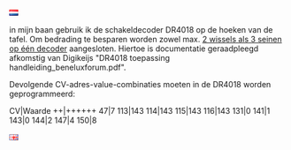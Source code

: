 ![Nederlandse vlag](../../images/nl.gif)

in mijn baan gebruik ik de schakeldecoder DR4018 op de hoeken van de tafel. Om bedrading te besparen worden zowel max. [2 wissels als 3 seinen op één decoder](./images/DR4018_mixedswitchesandsignals.png) aangesloten. Hiertoe is documentatie geraadpleegd afkomstig van Digikeijs "DR4018 toepassing handleiding_beneluxforum.pdf".

Devolgende CV-adres-value-combinaties moeten in de DR4018 worden geprogrammeerd:

CV|Waarde
++|++++++
47|7
113|143
114|143
115|143
116|143
131|0
141|1
143|0
144|2
147|4
150|8


![English flag](../../images/gb.gif)
